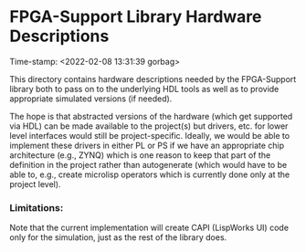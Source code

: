 # FPGA-Support Library Hardware Descriptions

Time-stamp: <2022-02-08 13:31:39 gorbag>

This directory contains hardware descriptions needed by the FPGA-Support
library both to pass on to the underlying HDL tools as well as to provide
appropriate simulated versions (if needed).

The hope is that abstracted versions of the hardware (which get supported via
HDL) can be made available to the project(s) but drivers, etc. for lower level
interfaces would still be project-specific. Ideally, we would be able to
implement these drivers in either PL or PS if we have an appropriate chip
architecture (e.g., ZYNQ) which is one reason to keep that part of the
definition in the project rather than autogenerate (which would have to be able
to, e.g., create microlisp operators which is currently done only at the
project level).


### Limitations: 

Note that the current implementation will create CAPI (LispWorks UI) code only
for the simulation, just as the rest of the library does.
